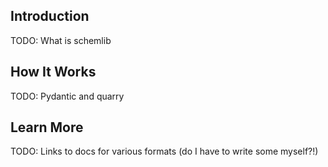 ## Introduction

TODO: What is schemlib

## How It Works

TODO: Pydantic and quarry

## Learn More

TODO: Links to docs for various formats (do I have to write some myself?!)